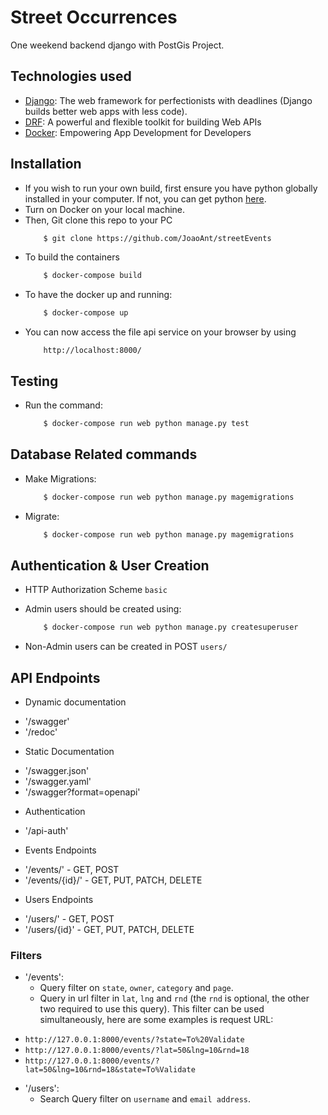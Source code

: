 # Street Occurrences
One weekend backend django with PostGis Project.

## Technologies used
* [Django](https://www.djangoproject.com/): The web framework for perfectionists with deadlines (Django builds better web apps with less code).
* [DRF](www.django-rest-framework.org/): A powerful and flexible toolkit for building Web APIs
* [Docker](https://www.docker.com/): Empowering App Development for Developers


## Installation
* If you wish to run your own build, first ensure you have python globally installed in your computer. If not, you can get python [here](https://www.python.org").
* Turn on Docker on your local machine.
* Then, Git clone this repo to your PC
    ```bash
        $ git clone https://github.com/JoaoAnt/streetEvents
    ```
* To build the containers
    ```bash
        $ docker-compose build
    ```
* To have the docker up and running:
    ```bash
        $ docker-compose up
    ```
* You can now access the file api service on your browser by using
    ```
        http://localhost:8000/
    ```

## Testing
* Run the command:
    ```bash
        $ docker-compose run web python manage.py test
    ```

## Database Related commands
* Make Migrations:
    ```bash
        $ docker-compose run web python manage.py magemigrations
    ```
* Migrate:
    ```bash
        $ docker-compose run web python manage.py magemigrations
    ```

## Authentication & User Creation
* HTTP Authorization Scheme	`basic`

* Admin users should be created using:
    ```bash
        $ docker-compose run web python manage.py createsuperuser
    ```
* Non-Admin users can be created in POST `users/`


## API Endpoints
* Dynamic documentation
- '/swagger'
- '/redoc'

* Static Documentation
- '/swagger.json'
- '/swagger.yaml'
- '/swagger?format=openapi'

* Authentication
- '/api-auth'

* Events Endpoints
- '/events/' - GET, POST
- '/events/{id}/' - GET, PUT, PATCH, DELETE

* Users Endpoints
- '/users/' - GET, POST
- '/users/{id}' - GET, PUT, PATCH, DELETE

### Filters
- '/events':
    - Query filter on `state`, `owner`, `category` and `page`.
    - Query in url filter in `lat`, `lng` and `rnd` (the `rnd` is optional, the other two required to use this query).
This filter can be used simultaneously, here are some examples is request URL:
* `http://127.0.0.1:8000/events/?state=To%20Validate`
* `http://127.0.0.1:8000/events/?lat=50&lng=10&rnd=18`
* `http://127.0.0.1:8000/events/?lat=50&lng=10&rnd=18&state=To%Validate`

- '/users':
    - Search Query filter on `username` and `email address`.

